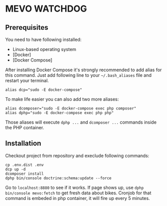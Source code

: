 MEVO WATCHDOG
=========

## Prerequisites

You need to have following installed:

   * Linux-based operating system
   * [Docker]
   * [Docker Compose]

After installing Docker Compose it's strongly recommended to add alias for this command.
Just add following line to your `~/.bash_aliases` file and restart your terminal.

```
alias dcp="sudo -E docker-compose"
```

To make life easier you can also add two more aliases:
```
alias dcomposer="sudo -E docker-compose exec php composer"
alias dphp="sudo -E docker-compose exec php php"
```
Those aliases will execute `dphp ...` and `dcomposer ...` commands inside the PHP container.

## Installation

Checkout project from repository and execlude following commands:
```
cp .env.dist .env
dcp up -d
dcomposer install
dphp bin/console doctrine:schema:update --force
```

Go to `localhost:8880` to see if it works. If page shows up, use `dphp bin/console mevo:fetch` to get fresh data about bikes.
Cronjob for that command is embeded in php container, it will fire up every 5 minutes.